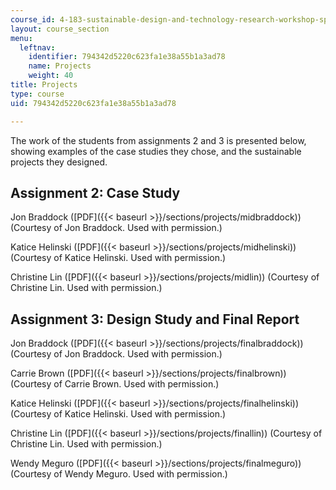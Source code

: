 ```yaml
---
course_id: 4-183-sustainable-design-and-technology-research-workshop-spring-2004
layout: course_section
menu:
  leftnav:
    identifier: 794342d5220c623fa1e38a55b1a3ad78
    name: Projects
    weight: 40
title: Projects
type: course
uid: 794342d5220c623fa1e38a55b1a3ad78

---
```


The work of the students from assignments 2 and 3 is presented below, showing examples of the case studies they chose, and the sustainable projects they designed.

Assignment 2: Case Study
------------------------

Jon Braddock ([PDF]({{< baseurl >}}/sections/projects/midbraddock)) (Courtesy of Jon Braddock. Used with permission.)

Katice Helinski ([PDF]({{< baseurl >}}/sections/projects/midhelinski)) (Courtesy of Katice Helinski. Used with permission.)

Christine Lin ([PDF]({{< baseurl >}}/sections/projects/midlin)) (Courtesy of Christine Lin. Used with permission.)

Assignment 3: Design Study and Final Report
-------------------------------------------

Jon Braddock ([PDF]({{< baseurl >}}/sections/projects/finalbraddock)) (Courtesy of Jon Braddock. Used with permission.)

Carrie Brown ([PDF]({{< baseurl >}}/sections/projects/finalbrown)) (Courtesy of Carrie Brown. Used with permission.)

Katice Helinski ([PDF]({{< baseurl >}}/sections/projects/finalhelinski)) (Courtesy of Katice Helinski. Used with permission.)

Christine Lin ([PDF]({{< baseurl >}}/sections/projects/finallin)) (Courtesy of Christine Lin. Used with permission.)

Wendy Meguro ([PDF]({{< baseurl >}}/sections/projects/finalmeguro)) (Courtesy of Wendy Meguro. Used with permission.)